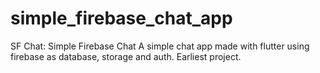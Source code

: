 # simple_firebase_chat_app

SF Chat: Simple Firebase Chat
A simple chat app made with flutter using firebase as database, storage and auth.
Earliest project.

